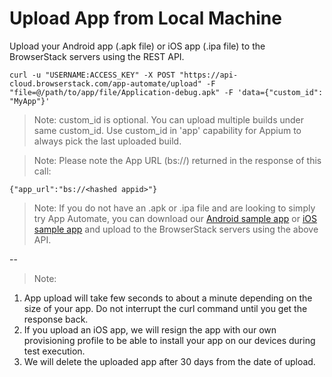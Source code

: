 # Upload App from Local Machine 


Upload your Android app (.apk file) or iOS app (.ipa file) to the BrowserStack servers using the REST API.

```
curl -u "USERNAME:ACCESS_KEY" -X POST "https://api-cloud.browserstack.com/app-automate/upload" -F "file=@/path/to/app/file/Application-debug.apk" -F 'data={"custom_id": "MyApp"}'
```

>Note: custom_id is optional. You can upload multiple builds under same custom_id. Use custom_id in 'app' capability for Appium to always pick the last uploaded build.

>Note: Please note the App URL (bs://<hashed appid>) returned in the response of this call:

```
{"app_url":"bs://<hashed appid>"}
```
> Note: If you do not have an .apk or .ipa file and are looking to simply try App Automate, you can download our [Android sample app](https://www.browserstack.com/app-automate/sample-apps/android/WikipediaSample.apk) or [iOS sample app](https://www.browserstack.com/app-automate/sample-apps/ios/BStackSampleApp.ipa) and upload to the BrowserStack servers using the above API.


--

> Note: 
1. App upload will take few seconds to about a minute depending on the size of your app. Do not interrupt the curl command until you get the response back.
2. If you upload an iOS app, we will resign the app with our own provisioning profile to be able to install your app on our devices during test execution.
3. We will delete the uploaded app after 30 days from the date of upload.

